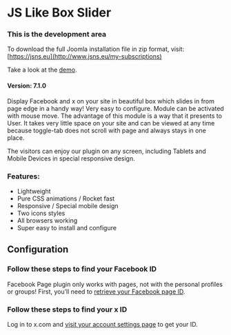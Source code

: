 # JS Like Box Slider

### This is the development area
To download the full Joomla installation file in zip format, visit:
[https://jsns.eu](http://www.jsns.eu/my-subscriptions)

Take a look at the [demo](https://jsns.eu).

#### Version: 7.1.0

Display Facebook and x on your site in beautiful box which slides in from page edge in a handy way! Very easy to configure. Module can be activated with mouse move. The advantage of this module is a way that it presents to User. It takes very little space on your site and can be viewed at any time because toggle-tab does not scroll with page and always stays in one place.

The visitors can enjoy our plugin on any screen, including Tablets and Mobile Devices in special responsive design.

### Features:
* Lightweight
* Pure CSS animations / Rocket fast
* Responsive / Special mobile design
* Two icons styles
* All browsers working
* Super easy to install and configure


## Configuration

### Follow these steps to find your Facebook ID
Facebook Page plugin only works with pages, not with the personal profiles or groups! First, you’ll need to [retrieve your Facebook page ID](https://lookup-id.com/).

### Follow these steps to find your x ID
Log in to x.com and [visit your account settings page](https://help.x.com/en/managing-your-account/change-x-handle) to get your ID.

